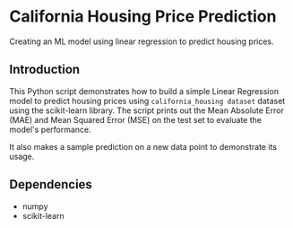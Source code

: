 # California Housing Price Prediction

Creating an ML model using linear regression to predict housing prices.

## Introduction

This Python script demonstrates how to build a simple Linear Regression model to predict housing prices using `california_housing dataset` dataset using the scikit-learn library. The script prints out the Mean Absolute Error (MAE) and Mean Squared Error (MSE) on the test set to evaluate the model's performance.

It also makes a sample prediction on a new data point to demonstrate its usage.

## Dependencies

- numpy
- scikit-learn
